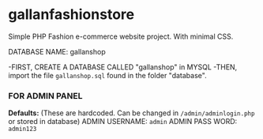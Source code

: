 # gallanfashionstore
Simple PHP Fashion e-commerce website project. With minimal CSS.

DATABASE NAME: gallanshop

-FIRST, CREATE A DATABASE CALLED "gallanshop" in MYSQL
-THEN, import the file `gallanshop.sql` found in the folder "database".


### FOR ADMIN PANEL
**Defaults:**
(These are hardcoded. Can be changed in `/admin/adminlogin.php` or stored in database)
ADMIN USERNAME: `admin`
ADMIN PASS WORD: `admin123`
